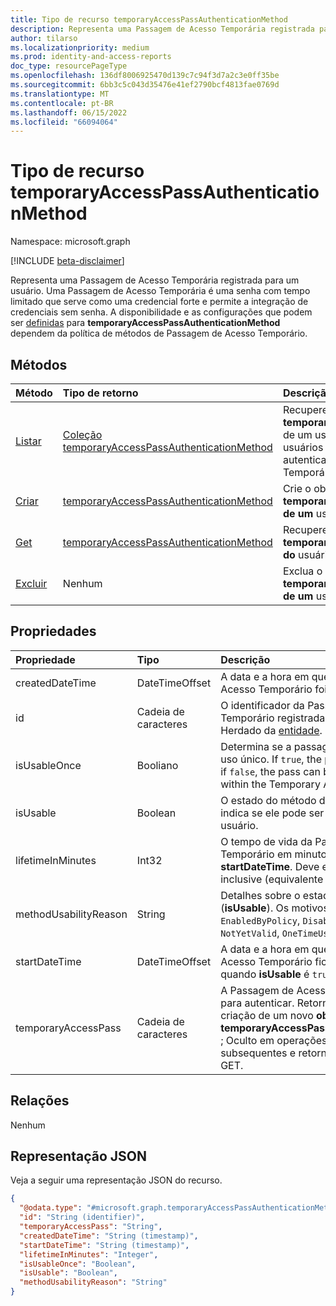 ```yaml
---
title: Tipo de recurso temporaryAccessPassAuthenticationMethod
description: Representa uma Passagem de Acesso Temporária registrada para um usuário.
author: tilarso
ms.localizationpriority: medium
ms.prod: identity-and-access-reports
doc_type: resourcePageType
ms.openlocfilehash: 136df8006925470d139c7c94f3d7a2c3e0ff35be
ms.sourcegitcommit: 6bb3c5c043d35476e41ef2790bcf4813fae0769d
ms.translationtype: MT
ms.contentlocale: pt-BR
ms.lasthandoff: 06/15/2022
ms.locfileid: "66094064"
---
```

# <a name="temporaryaccesspassauthenticationmethod-resource-type"></a>Tipo de recurso temporaryAccessPassAuthenticationMethod

Namespace: microsoft.graph

[!INCLUDE [beta-disclaimer](../../includes/beta-disclaimer.md)]

Representa uma Passagem de Acesso Temporária registrada para um usuário. Uma Passagem de Acesso Temporária é uma senha com tempo limitado que serve como uma credencial forte e permite a integração de credenciais sem senha. A disponibilidade e as configurações que podem ser [definidas](temporaryaccesspassauthenticationmethodconfiguration.md) para **temporaryAccessPassAuthenticationMethod** dependem da política de métodos de Passagem de Acesso Temporário.

## <a name="methods"></a>Métodos

|Método|Tipo de retorno|Descrição|
|:---|:---|:---|
|[Listar](../api/authentication-list-temporaryaccesspassmethods.md)|[Coleção temporaryAccessPassAuthenticationMethod](../resources/temporaryaccesspassauthenticationmethod.md)|Recupere uma lista dos objetos **temporaryAccessPassAuthenticationMethod** de um usuário e suas propriedades. Os usuários só podem ter um método de autenticação de Passagem de Acesso Temporário.|
|[Criar](../api/authentication-post-temporaryaccesspassmethods.md)|[temporaryAccessPassAuthenticationMethod](../resources/temporaryaccesspassauthenticationmethod.md)|Crie o objeto **temporaryAccessPassAuthenticationMethod de um** usuário.|
|[Get](../api/temporaryaccesspassauthenticationmethod-get.md)|[temporaryAccessPassAuthenticationMethod](../resources/temporaryaccesspassauthenticationmethod.md)|Recupere as propriedades do objeto **temporaryAccessPassAuthenticationMethod do** usuário.|
|[Excluir](../api/temporaryaccesspassauthenticationmethod-delete.md)|Nenhum|Exclua o **objeto temporaryAccessPassAuthenticationMethod de um** usuário.|

## <a name="properties"></a>Propriedades
|Propriedade|Tipo|Descrição|
|:---|:---|:---|
|createdDateTime|DateTimeOffset|A data e a hora em que a Passagem de Acesso Temporário foi criada.|
|id|Cadeia de caracteres|O identificador da Passagem de Acesso Temporário registrada para esse usuário. Herdado da [entidade](../resources/entity.md).|
|isUsableOnce|Booliano|Determina se a passagem está limitada a um uso único. If `true`, the pass can be used once; if `false`, the pass can be used multiple times within the Temporary Access Pass lifetime.|
|isUsable|Boolean|O estado do método de autenticação que indica se ele pode ser usado no momento pelo usuário.|
|lifetimeInMinutes|Int32|O tempo de vida da Passagem de Acesso Temporário em minutos, começando em **startDateTime**. Deve estar entre 10 e 43200 inclusive (equivalente a 30 dias).|
|methodUsabilityReason|String|Detalhes sobre o estado de usabilidade (**isUsable**). Os motivos podem incluir: `EnabledByPolicy`, `DisabledByPolicy`, `Expired`, `NotYetValid`, `OneTimeUsed`.|
|startDateTime|DateTimeOffset|A data e a hora em que a Passagem de Acesso Temporário fica disponível para uso e quando **isUsable** é `true` imposta.|
|temporaryAccessPass|Cadeia de caracteres|A Passagem de Acesso Temporária usada para autenticar. Retornado somente na criação de um novo **objeto temporaryAccessPassAuthenticationMethod** ; Oculto em operações de leitura subsequentes e retornado como `null` com GET.|


## <a name="relationships"></a>Relações
Nenhum

## <a name="json-representation"></a>Representação JSON
Veja a seguir uma representação JSON do recurso.
<!-- {
  "blockType": "resource",
  "keyProperty": "id",
  "@odata.type": "microsoft.graph.temporaryAccessPassAuthenticationMethod",
  "baseType": "microsoft.graph.authenticationMethod",
  "openType": false
}
-->
``` json
{
  "@odata.type": "#microsoft.graph.temporaryAccessPassAuthenticationMethod",
  "id": "String (identifier)",
  "temporaryAccessPass": "String",
  "createdDateTime": "String (timestamp)",
  "startDateTime": "String (timestamp)",
  "lifetimeInMinutes": "Integer",
  "isUsableOnce": "Boolean",
  "isUsable": "Boolean",
  "methodUsabilityReason": "String"
}
```
